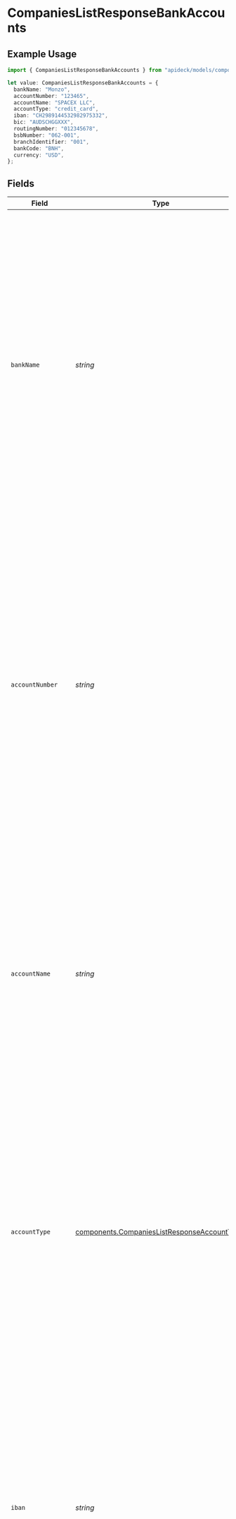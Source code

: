 # CompaniesListResponseBankAccounts

## Example Usage

```typescript
import { CompaniesListResponseBankAccounts } from "apideck/models/components";

let value: CompaniesListResponseBankAccounts = {
  bankName: "Monzo",
  accountNumber: "123465",
  accountName: "SPACEX LLC",
  accountType: "credit_card",
  iban: "CH2989144532982975332",
  bic: "AUDSCHGGXXX",
  routingNumber: "012345678",
  bsbNumber: "062-001",
  branchIdentifier: "001",
  bankCode: "BNH",
  currency: "USD",
};
```

## Fields

| Field                                                                                                                                                                                                                                                                                                                                                                                                                                                                                                                                                                                                                                                                                          | Type                                                                                                                                                                                                                                                                                                                                                                                                                                                                                                                                                                                                                                                                                           | Required                                                                                                                                                                                                                                                                                                                                                                                                                                                                                                                                                                                                                                                                                       | Description                                                                                                                                                                                                                                                                                                                                                                                                                                                                                                                                                                                                                                                                                    | Example                                                                                                                                                                                                                                                                                                                                                                                                                                                                                                                                                                                                                                                                                        |
| ---------------------------------------------------------------------------------------------------------------------------------------------------------------------------------------------------------------------------------------------------------------------------------------------------------------------------------------------------------------------------------------------------------------------------------------------------------------------------------------------------------------------------------------------------------------------------------------------------------------------------------------------------------------------------------------------- | ---------------------------------------------------------------------------------------------------------------------------------------------------------------------------------------------------------------------------------------------------------------------------------------------------------------------------------------------------------------------------------------------------------------------------------------------------------------------------------------------------------------------------------------------------------------------------------------------------------------------------------------------------------------------------------------------- | ---------------------------------------------------------------------------------------------------------------------------------------------------------------------------------------------------------------------------------------------------------------------------------------------------------------------------------------------------------------------------------------------------------------------------------------------------------------------------------------------------------------------------------------------------------------------------------------------------------------------------------------------------------------------------------------------- | ---------------------------------------------------------------------------------------------------------------------------------------------------------------------------------------------------------------------------------------------------------------------------------------------------------------------------------------------------------------------------------------------------------------------------------------------------------------------------------------------------------------------------------------------------------------------------------------------------------------------------------------------------------------------------------------------- | ---------------------------------------------------------------------------------------------------------------------------------------------------------------------------------------------------------------------------------------------------------------------------------------------------------------------------------------------------------------------------------------------------------------------------------------------------------------------------------------------------------------------------------------------------------------------------------------------------------------------------------------------------------------------------------------------- |
| `bankName`                                                                                                                                                                                                                                                                                                                                                                                                                                                                                                                                                                                                                                                                                     | *string*                                                                                                                                                                                                                                                                                                                                                                                                                                                                                                                                                                                                                                                                                       | :heavy_minus_sign:                                                                                                                                                                                                                                                                                                                                                                                                                                                                                                                                                                                                                                                                             | The name of the bank where the company's account is held. This field is part of the bank account details array and is optional. It provides clarity on the financial institutions the company is associated with, which can be important for financial audits, transactions, and maintaining accurate financial records within the CRM. It should be a valid bank name recognized by financial institutions.                                                                                                                                                                                                                                                                                   | Monzo                                                                                                                                                                                                                                                                                                                                                                                                                                                                                                                                                                                                                                                                                          |
| `accountNumber`                                                                                                                                                                                                                                                                                                                                                                                                                                                                                                                                                                                                                                                                                | *string*                                                                                                                                                                                                                                                                                                                                                                                                                                                                                                                                                                                                                                                                                       | :heavy_minus_sign:                                                                                                                                                                                                                                                                                                                                                                                                                                                                                                                                                                                                                                                                             | The unique account number assigned to the company's bank account. This field is part of the bank account details array and is optional. It is crucial for identifying specific accounts for transactions, audits, and financial reporting. Each account number should be unique to avoid confusion and ensure accurate financial management within the CRM. It must adhere to the format and length specified by the bank.                                                                                                                                                                                                                                                                     | 123465                                                                                                                                                                                                                                                                                                                                                                                                                                                                                                                                                                                                                                                                                         |
| `accountName`                                                                                                                                                                                                                                                                                                                                                                                                                                                                                                                                                                                                                                                                                  | *string*                                                                                                                                                                                                                                                                                                                                                                                                                                                                                                                                                                                                                                                                                       | :heavy_minus_sign:                                                                                                                                                                                                                                                                                                                                                                                                                                                                                                                                                                                                                                                                             | The name associated with your bank account, typically the name of the account holder or business entity. This is crucial for verifying the ownership of the account during financial transactions and ensuring that payments are directed to the correct entity. It should match the name on official bank documents to avoid discrepancies.                                                                                                                                                                                                                                                                                                                                                   | SPACEX LLC                                                                                                                                                                                                                                                                                                                                                                                                                                                                                                                                                                                                                                                                                     |
| `accountType`                                                                                                                                                                                                                                                                                                                                                                                                                                                                                                                                                                                                                                                                                  | [components.CompaniesListResponseAccountType](../../models/components/companieslistresponseaccounttype.md)                                                                                                                                                                                                                                                                                                                                                                                                                                                                                                                                                                                     | :heavy_minus_sign:                                                                                                                                                                                                                                                                                                                                                                                                                                                                                                                                                                                                                                                                             | Specifies the category of the bank account, such as 'savings', 'checking', or 'business'. This information is important for determining the nature of transactions that can be performed and may affect transaction limits and fees. Understanding the account type helps in aligning the company's financial operations with its banking capabilities.                                                                                                                                                                                                                                                                                                                                        | credit_card                                                                                                                                                                                                                                                                                                                                                                                                                                                                                                                                                                                                                                                                                    |
| `iban`                                                                                                                                                                                                                                                                                                                                                                                                                                                                                                                                                                                                                                                                                         | *string*                                                                                                                                                                                                                                                                                                                                                                                                                                                                                                                                                                                                                                                                                       | :heavy_minus_sign:                                                                                                                                                                                                                                                                                                                                                                                                                                                                                                                                                                                                                                                                             | The International Bank Account Number (IBAN) is a standardized international numbering system used to identify bank accounts across borders. It is essential for facilitating international wire transfers and ensuring that funds are transferred accurately to the intended account. The IBAN must be correctly formatted according to the standards of the account's country to be valid.                                                                                                                                                                                                                                                                                                   | CH2989144532982975332                                                                                                                                                                                                                                                                                                                                                                                                                                                                                                                                                                                                                                                                          |
| `bic`                                                                                                                                                                                                                                                                                                                                                                                                                                                                                                                                                                                                                                                                                          | *string*                                                                                                                                                                                                                                                                                                                                                                                                                                                                                                                                                                                                                                                                                       | :heavy_minus_sign:                                                                                                                                                                                                                                                                                                                                                                                                                                                                                                                                                                                                                                                                             | The Bank Identifier Code (BIC), also known as the SWIFT code, is used to uniquely identify a bank during international transactions. It is crucial for ensuring that funds are routed to the correct financial institution. The BIC is typically 8 or 11 characters long and must be provided accurately to avoid transaction errors.                                                                                                                                                                                                                                                                                                                                                          | AUDSCHGGXXX                                                                                                                                                                                                                                                                                                                                                                                                                                                                                                                                                                                                                                                                                    |
| `routingNumber`                                                                                                                                                                                                                                                                                                                                                                                                                                                                                                                                                                                                                                                                                | *string*                                                                                                                                                                                                                                                                                                                                                                                                                                                                                                                                                                                                                                                                                       | :heavy_minus_sign:                                                                                                                                                                                                                                                                                                                                                                                                                                                                                                                                                                                                                                                                             | A routing number is a nine-digit code used to identify a financial institution within the United States. It is necessary for domestic wire transfers and direct deposits, ensuring that transactions are processed through the correct bank. The routing number must be accurate to facilitate smooth financial operations and prevent transaction delays.                                                                                                                                                                                                                                                                                                                                     | 012345678                                                                                                                                                                                                                                                                                                                                                                                                                                                                                                                                                                                                                                                                                      |
| `bsbNumber`                                                                                                                                                                                                                                                                                                                                                                                                                                                                                                                                                                                                                                                                                    | *string*                                                                                                                                                                                                                                                                                                                                                                                                                                                                                                                                                                                                                                                                                       | :heavy_minus_sign:                                                                                                                                                                                                                                                                                                                                                                                                                                                                                                                                                                                                                                                                             | The BSB (Bank State Branch) number is a 6-digit numeric code essential for identifying the specific branch of an Australian or New Zealand bank or financial institution. In the context of updating a company's bank account details, providing the correct BSB ensures that transactions are routed accurately to the intended branch. This is particularly important for companies operating in these regions, as it facilitates seamless financial operations and compliance with local banking regulations. While not mandatory, including the BSB number can prevent potential transaction errors and enhance the precision of financial data management within the CRM.                 | 062-001                                                                                                                                                                                                                                                                                                                                                                                                                                                                                                                                                                                                                                                                                        |
| `branchIdentifier`                                                                                                                                                                                                                                                                                                                                                                                                                                                                                                                                                                                                                                                                             | *string*                                                                                                                                                                                                                                                                                                                                                                                                                                                                                                                                                                                                                                                                                       | :heavy_minus_sign:                                                                                                                                                                                                                                                                                                                                                                                                                                                                                                                                                                                                                                                                             | The branch identifier serves as a unique code for pinpointing the exact branch of a bank or financial institution where the company's account is held. This identifier is crucial when updating bank account information to ensure that all financial transactions are directed to the correct branch, thereby minimizing the risk of errors. It is particularly useful for companies with multiple accounts across different branches, as it aids in maintaining organized and accurate financial records within the CRM system. Although not required, providing this information can significantly enhance the reliability of banking operations.                                           | 001                                                                                                                                                                                                                                                                                                                                                                                                                                                                                                                                                                                                                                                                                            |
| `bankCode`                                                                                                                                                                                                                                                                                                                                                                                                                                                                                                                                                                                                                                                                                     | *string*                                                                                                                                                                                                                                                                                                                                                                                                                                                                                                                                                                                                                                                                                       | :heavy_minus_sign:                                                                                                                                                                                                                                                                                                                                                                                                                                                                                                                                                                                                                                                                             | The bank code is a standardized code assigned by a central authority, such as a central bank or a banking association, to all licensed banks or financial institutions within a country. When updating a company's bank account details, the bank code is vital for identifying the specific bank where the account is held. This ensures that all financial transactions are processed correctly and efficiently. The bank code is particularly important for international transactions, as it helps in distinguishing between banks in different countries. Including this code, although optional, can greatly improve the accuracy and efficiency of financial operations within the CRM. | BNH                                                                                                                                                                                                                                                                                                                                                                                                                                                                                                                                                                                                                                                                                            |
| `currency`                                                                                                                                                                                                                                                                                                                                                                                                                                                                                                                                                                                                                                                                                     | [components.CompaniesListResponseDataCurrency](../../models/components/companieslistresponsedatacurrency.md)                                                                                                                                                                                                                                                                                                                                                                                                                                                                                                                                                                                   | :heavy_minus_sign:                                                                                                                                                                                                                                                                                                                                                                                                                                                                                                                                                                                                                                                                             | This property specifies the currency associated with the company's bank account, using the standardized codes defined by ISO 4217. When updating a company's financial information, specifying the correct currency is crucial for ensuring that all monetary transactions are recorded and processed in the appropriate currency. This is especially important for companies dealing with international clients or operating in multiple countries, as it helps in maintaining accurate financial records and avoiding currency conversion errors. While not mandatory, providing the currency code can enhance the clarity and precision of financial data management within the CRM.        | USD                                                                                                                                                                                                                                                                                                                                                                                                                                                                                                                                                                                                                                                                                            |